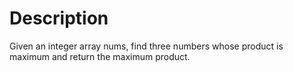 # Description
Given an integer array nums, find three numbers whose product is maximum and return the maximum product.

